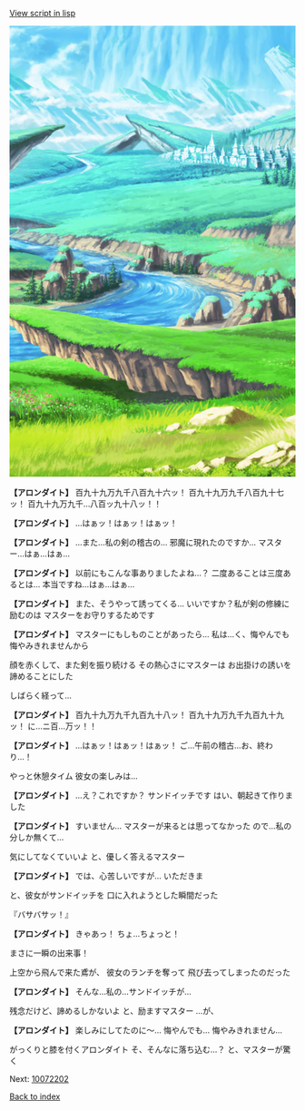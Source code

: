 [View script in lisp](../scripts/10072201.txt)

![plain.png](../images/backgrounds/plain.png)

**【アロンダイト】**
百九十九万九千八百九十六ッ！
百九十九万九千八百九十七ッ！
百九十九万九千…八百ッ九十八ッ！！

**【アロンダイト】**
…はぁッ！はぁッ！はぁッ！

**【アロンダイト】**
…また…私の剣の稽古の…
邪魔に現れたのですか…
マスター…はぁ…はぁ…

**【アロンダイト】**
以前にもこんな事ありましたよね…？
二度あることは三度あるとは…
本当ですね…はぁ…はぁ…

**【アロンダイト】**
また、そうやって誘ってくる…
いいですか？私が剣の修練に励むのは
マスターをお守りするためです

**【アロンダイト】**
マスターにもしものことがあったら…
私は…く、悔やんでも
悔やみきれませんから

顔を赤くして、また剣を振り続ける
その熱心さにマスターは
お出掛けの誘いを諦めることにした

しばらく経って…

**【アロンダイト】**
百九十九万九千九百九十八ッ！
百九十九万九千九百九十九ッ！
に…ニ百…万ッ！！

**【アロンダイト】**
…はぁッ！はぁッ！はぁッ！
ご…午前の稽古…お、終わり…！

やっと休憩タイム
彼女の楽しみは…

**【アロンダイト】**
…え？これですか？
サンドイッチです
はい、朝起きて作りました

**【アロンダイト】**
すいません…
マスターが来るとは思ってなかった
ので…私の分しか無くて…

気にしてなくていいよ
と、優しく答えるマスター

**【アロンダイト】**
では、心苦しいですが…
いただきま

と、彼女がサンドイッチを
口に入れようとした瞬間だった

『バサバサッ！』

**【アロンダイト】**
きゃあっ！
ちょ…ちょっと！

まさに一瞬の出来事！

上空から飛んで来た鳶が、
彼女のランチを奪って
飛び去ってしまったのだった

**【アロンダイト】**
そんな…私の…サンドイッチが…

残念だけど、諦めるしかないよ
と、励ますマスター
…が、

**【アロンダイト】**
楽しみにしてたのに～…
悔やんでも…
悔やみきれません…

がっくりと膝を付くアロンダイト
そ、そんなに落ち込む…？
と、マスターが驚く


Next: [10072202](10072202.md)

[Back to index](index.md)

